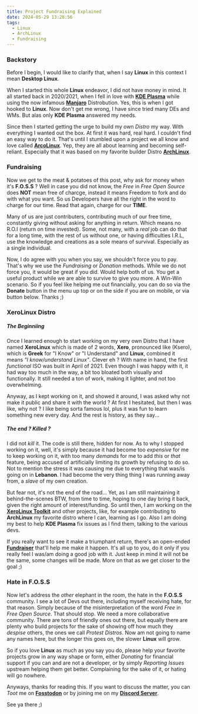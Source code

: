 ```yaml
---
title: Project Fundraising Explained
date: 2024-05-29 13:28:56
tags:
  - Linux
  - ArchLinux
  - Fundraising
---
```


### Backstory

Before I begin, I would like to clarify that, when I say **Linux** in this context I mean **Desktop Linux**.

When I started this whole **Linux** endeavor, I did not have money in mind. It all started back in 2020/2021, when I fell in love with [**KDE Plasma**](https://kde.org]) while using the now infamous [**Manjaro**](https://manjaro.org) Distrobution. Yes, this is when I got hooked to **Linux**. Now don't get me wrong, I have since tried many DEs and WMs. But alas only **KDE Plasma** answered my needs.

Since then I started getting the urge to build my own *Distro* my way. With everything I wanted out the box. At first it was hard, real hard. I couldn't find an easy way to do it. That's until I stumbled upon a project we all know and love called [**ArcoLinux**](https://arcolinux.info). Yep, they are all about learning and becoming self-reliant. Especially that it was based on my favorite builder Distro [**ArchLinux**](https://archlinux.org).

### Fundraising

Now we get to the meat & potatoes of this post, why ask for money when it's **F.O.S.S** ? Well in case you did not know, the *Free* in *Free Open Source* does **NOT** mean free of charcge, instead it means Freedom to fork and do with what you want. So us Developers have all the right in the word to charge for our time. Read that again, charge for our **TIME**.

Many of us are just contributers, contributing much of our free time, constantly giving without asking for anything in return. Which means no R.O.I (return on time invested). Some, not many, with a *real* job can do that for a long time, with the rest of us without one, or having difficulties I.R.L, use the knowledge and creations as a sole means of survival. Especially as a single individual.

Now, I do agree with you when you say, we shouldn't force you to pay. That's why we use the *Fundraising* or *Donation* methods. While we do not force you, it would be great if you did. Would help both of us. You get a useful product while we are able to survive to give you more. A Win-Win scenario. So if you feel like helping me out financially, you can do so via the **Donate** button in the menu up top or on the side if you are on mobile, or via button below. Thanks ;)

<div align="center">

<script type='text/javascript' src='https://storage.ko-fi.com/cdn/widget/Widget_2.js'></script><script type='text/javascript'>kofiwidget2.init('Support Me on Ko-fi', '#795399', 'I2I4K55AA');kofiwidget2.draw();</script>

</div>

### XeroLinux Distro

##### The Beginniing

Once I learned enough to start working on my very own Distro that I have named **XeroLinux** which is made of 2 words, **Xero**, pronounced like (Ksero), which is **Greek** for "I Know" or "I Understand" and **Linux**, combined it means *"I know/understand Linux"*. Clever eh ? With name in hand, the first *functional* ISO was built in April of 2021. Even though I was happy with it, it had way too much in the way, a bit too bloated both visually and functionally. It still needed a ton of work, making it lighter, and not too overwhelming.

Anyway, as I kept working on it, and showed it around, I was asked why not make it public and share it with the world ? At first I hesitated, but then I was like, why not ? I like being sorta famous lol, plus it was fun to learn something new every day. And the rest is history, as they say...

##### The end ? Killed ?

I did not *kill* it. The code is still there, hidden for now. As to why I stopped working on it, well, it's simply because it had become too *expensive* for me to keep working on it, with too many *demands* for me to add *this* or *that* feature, being accused of artificially limiting its growth by refusing to do so. Not to mention the stress it was causing me due to everything that was/is going on in **Lebanon**. I had become the very thing thing I was running away from, a *slave* of my own creation.

But fear not, it's not the end of the road... Yet, as I am still maintaining it behind-the-scenes BTW, from time to time, hoping to one day bring it back, given the right amount of interest/funding. So until then, I am working on the [**XeroLinux Toolkit**](https://github.com/xerolinux/xlapit-cli) and other projects, like, for example contributing to **ArchLinux** my favorite distro where I can, learning as I go. Also I am doing my best to help **KDE Plasma** fix issues as I find them, talking to the various devs.

If you really want to see it make a triumphant return, there's an open-ended [**Fundraiser**](https://ko-fi.com/Post/Some-Great-News-Coming-L4L8XLJBN) that'll help me make it happen. It's all up to you, do it only if you really feel I was/am doing a good job with it. Just keep in mind it will not be the same, some changes will be made. More on that as we get closer to the goal ;)

### Hate in F.O.S.S

Now let's address the *other* elephant in the room, the hate in the **F.O.S.S** community. I see a lot of Devs out there, including myself receiving hate, for that reason. Simply because of the misinterpretation of the word *Free* in *Free Open Source*. That should stop. We need a more collaborative community. There are tons of friendly ones out there, but equally there are plenty who build projects for the sake of showing off how much they *despise* others, the ones we call *Protest Distros*. Now am not going to name any names here, but the longer this goes on, the slower **Linux** will grow.

So if you love **Linux** as much as you say you do, please help your favorite projects grow in any way shape or form, either *Donating* for financial support if you can and are not a developer, or by simply *Reporting Issues* upstream helping them get better. Complaining for the sake of it, or hating will go nowhere.

Anyways, thanks for reading this. If you want to discuss the matter, you can *Toot* me on [**Fosstodon**](https://fosstodon.org/@XeroLinux) or by joining me on my [**Discord Server**](https://discord.gg/5sqxTSuKZu).

See ya there ;)
